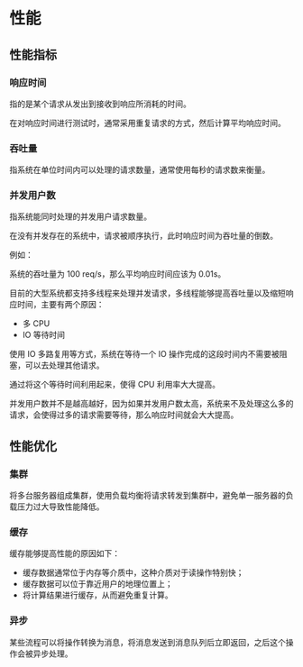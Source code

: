 # 性能

## 性能指标

### 响应时间

指的是某个请求从发出到接收到响应所消耗的时间。

在对响应时间进行测试时，通常采用重复请求的方式，然后计算平均响应时间。

### 吞吐量

指系统在单位时间内可以处理的请求数量，通常使用每秒的请求数来衡量。

### 并发用户数

指系统能同时处理的并发用户请求数量。

在没有并发存在的系统中，请求被顺序执行，此时响应时间为吞吐量的倒数。

例如：

系统的吞吐量为 100 req/s，那么平均响应时间应该为 0.01s。

目前的大型系统都支持多线程来处理并发请求，多线程能够提高吞吐量以及缩短响应时间，主要有两个原因：

- 多 CPU
- IO 等待时间

使用 IO 多路复用等方式，系统在等待一个 IO 操作完成的这段时间内不需要被阻塞，可以去处理其他请求。

通过将这个等待时间利用起来，使得 CPU 利用率大大提高。

并发用户数并不是越高越好，因为如果并发用户数太高，系统来不及处理这么多的请求，会使得过多的请求需要等待，那么响应时间就会大大提高。

## 性能优化

### 集群

将多台服务器组成集群，使用负载均衡将请求转发到集群中，避免单一服务器的负载压力过大导致性能降低。

### 缓存

缓存能够提高性能的原因如下：

- 缓存数据通常位于内存等介质中，这种介质对于读操作特别快；
- 缓存数据可以位于靠近用户的地理位置上；
- 将计算结果进行缓存，从而避免重复计算。

### 异步

某些流程可以将操作转换为消息，将消息发送到消息队列后立即返回，之后这个操作会被异步处理。
